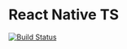 # React Native TS
[![Build Status](https://travis-ci.org/marcinwadon/react-native-ts.svg?branch=master)](https://travis-ci.org/marcinwadon/react-native-ts)
